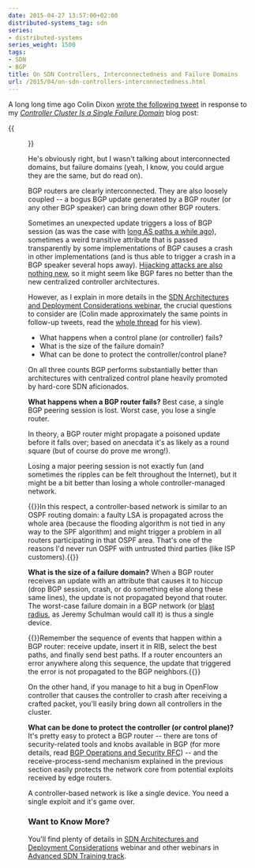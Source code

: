 ```yaml
---
date: 2015-04-27 13:57:00+02:00
distributed-systems_tag: sdn
series:
- distributed-systems
series_weight: 1500
tags:
- SDN
- BGP
title: On SDN Controllers, Interconnectedness and Failure Domains
url: /2015/04/on-sdn-controllers-interconnectedness.html
---
```

A long long time ago Colin Dixon [wrote the following tweet](https://twitter.com/colin_dixon/status/509515070981033984) in response to my [*Controller Cluster Is a Single Failure Domain*](https://blog.ipspace.net/2014/09/controller-cluster-is-single-failure.html) blog post:

{{<figure src="/2015/04/s1600-Screenshot+2015-04-20+13.32.39.png">}}

He's obviously right, but I wasn't talking about interconnected domains, but failure domains (yeah, I know, you could argue they are the same, but do read on).
<!--more-->
BGP routers are clearly interconnected. They are also loosely coupled -- a bogus BGP update generated by a BGP router (or any other BGP speaker) can bring down other BGP routers.

Sometimes an unexpected update triggers a loss of BGP session (as was the case with [long AS paths a while ago](https://blog.ipspace.net/2009/02/oversized-as-paths-cisco-ios-bug.html)), sometimes a weird transitive attribute that is passed transparently by some implementations of BGP causes a crash in other implementations (and is thus able to trigger a crash in a BGP speaker several hops away). [Hijacking attacks are also nothing new](http://en.wikipedia.org/wiki/IP_hijacking), so it might seem like BGP fares no better than the new centralized controller architectures.

However, as I explain in more details in the [SDN Architectures and Deployment Considerations webinar](https://www.ipspace.net/SDN_Architectures_and_Deployment_Considerations), the crucial questions to consider are (Colin made approximately the same points in follow-up tweets, read the [whole thread](https://twitter.com/colin_dixon/status/509515070981033984) for his view).

-   What happens when a control plane (or controller) fails?
-   What is the size of the failure domain?
-   What can be done to protect the controller/control plane?

On all three counts BGP performs substantially better than architectures with centralized control plane heavily promoted by hard-core SDN aficionados.

**What happens when a BGP router fails?** Best case, a single BGP peering session is lost. Worst case, you lose a single router.

In theory, a BGP router might propagate a poisoned update before it falls over; based on anecdata it's as likely as a round square (but of course do prove me wrong!).

Losing a major peering session is not exactly fun (and sometimes the ripples can be felt throughout the Internet), but it might be a bit better than losing a whole controller-managed network.

{{<note info>}}In this respect, a controller-based network is similar to an OSPF routing domain: a faulty LSA is propagated across the whole area (because the flooding algorithm is not tied in any way to the SPF algorithm) and might trigger a problem in all routers participating in that OSPF area. That's one of the reasons I'd never run OSPF with untrusted third parties (like ISP customers).{{</note>}}

**What is the size of a failure domain?** When a BGP router receives an update with an attribute that causes it to hiccup (drop BGP session, crash, or do something else along these same lines), the update is not propagated beyond that router. The worst-case failure domain in a BGP network (or [blast radius](https://blog.ipspace.net/2014/09/schprokits-with-jeremy-schulman-on.html), as Jeremy Schulman would call it) is thus a single device.

{{<note>}}Remember the sequence of events that happen within a BGP router: receive update, insert it in RIB, select the best paths, and finally send best paths. If a router encounters an error anywhere along this sequence, the update that triggered the error is not propagated to the BGP neighbors.{{</note>}}

On the other hand, if you manage to hit a bug in OpenFlow controller that causes the controller to crash after receiving a crafted packet, you'll easily bring down all controllers in the cluster.

**What can be done to protect the controller (or control plane)?** It's pretty easy to protect a BGP router -- there are tons of security-related tools and knobs available in BGP (for more details, read [BGP Operations and Security RFC](https://tools.ietf.org/html/rfc7454)) -- and the receive-process-send mechanism explained in the previous section easily protects the network core from potential exploits received by edge routers.

A controller-based network is like a single device. You need a single exploit and it's game over.

### Want to Know More?

You'll find plenty of details in [SDN Architectures and Deployment Considerations](https://www.ipspace.net/SDN_Architectures_and_Deployment_Considerations) webinar and other webinars in [Advanced SDN Training track](http://www.ipspace.net/Advanced_SDN_Training).
